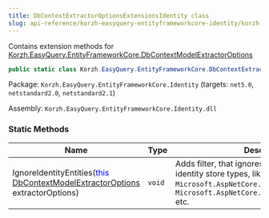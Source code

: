 ```yaml
---
title: DbContextExtractorOptionsExtensionsIdentity class
slug: api-reference/korzh-easyquery-entityframeworkcore-identity/korzh-easyquery-entityframeworkcore-namespace/dbcontextextractoroptionsextensionsidentity-class
---
```

Contains extension methods for [Korzh.EasyQuery.EntityFrameworkCore.DbContextModelExtractorOptions](/api-reference/korzh-easyquery-entityframeworkcore-relational/korzh-easyquery-entityframeworkcore-namespace/dbcontextmodelextractoroptions-class)
```csharp
public static class Korzh.EasyQuery.EntityFrameworkCore.DbContextExtractorOptionsExtensionsIdentity

```
Package: `Korzh.EasyQuery.EntityFrameworkCore.Identity` (targets: `net5.0`, `netstandard2.0`, `netstandard2.1`)

Assembly: `Korzh.EasyQuery.EntityFrameworkCore.Identity.dll`

### Static Methods

| Name | Type | Description | 
| --- | --- | --- | 
| IgnoreIdentityEntities(<span style='color: blue'>this</span> [DbContextModelExtractorOptions](/api-reference/korzh-easyquery-entityframeworkcore-relational/korzh-easyquery-entityframeworkcore-namespace/dbcontextmodelextractoroptions-class) extractorOptions) | `void` | Adds filter, that ignores all ASP.NET Core identity store types,  like `Microsoft.AspNetCore.Identity.IdentityUser'1`, `Microsoft.AspNetCore.Identity.IdentityRole'1` etc. |